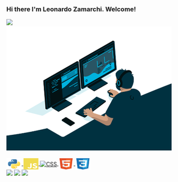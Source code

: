 ### Hi there I'm Leonardo Zamarchi. Welcome!
<div>
  <a href="https://beacons.ai/leonardozamarchi">
  <img height="180em" src="https://github-readme-stats.vercel.app/api?username=LeonardoZamarchi&show_icons=true&theme=dark&include_all_commits=true&count_private=true"/>
</div>
    <img src="https://github.com/LeonardoZamarchi/LeonardoZamarchi/blob/main/coding_gif.gif" width="432"/>

 <div style="display: inline_block"><br>
  <img align="center" alt="Python" height="30" width="40" src="https://raw.githubusercontent.com/devicons/devicon/master/icons/python/python-original.svg">
  <img align="center" alt="Js" height="30" width="40" src="https://raw.githubusercontent.com/devicons/devicon/master/icons/javascript/javascript-plain.svg">
  <img align="center" alt="CSS" height="30" width="40" src="https://cdn.jsdelivr.net/gh/devicons/devicon/icons/r/r-original.svg">
  <img align="center" alt="HTML" height="30" width="40" src="https://raw.githubusercontent.com/devicons/devicon/master/icons/html5/html5-original.svg">
  <img align="center" alt="CSS" height="30" width="40" src="https://raw.githubusercontent.com/devicons/devicon/master/icons/css3/css3-original.svg">                     
</div>

 
<div>  
  <a href="https://www.instagram.com/leozamarchi/" target="_blank"><img src="https://img.shields.io/badge/-Instagram-%23E4405F?style=for-the-badge&logo=instagram&logoColor=white" target="_blank"></a>
  <a href = "mailto:leonardozamarchi@gmail.com"><img src="https://img.shields.io/badge/-Gmail-%23333?style=for-the-badge&logo=gmail&logoColor=white" target="_blank"></a>
  <a href="https://www.linkedin.com/in/leonardo-zamarchi-014695106/" target="_blank"><img src="https://img.shields.io/badge/-LinkedIn-%230077B5?style=for-the-badge&logo=linkedin&logoColor=white" target="_blank"></a>  
</div>

  
  
  
